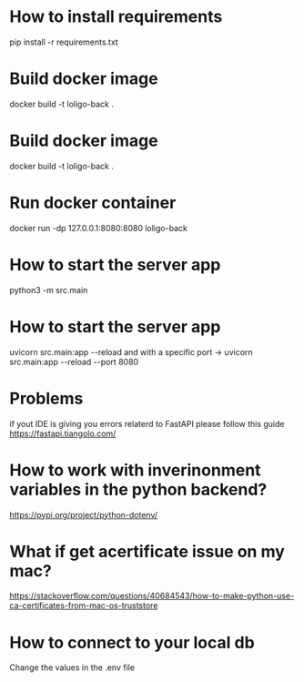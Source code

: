# How to install requirements
pip install -r requirements.txt

# Build docker image 
docker build -t loligo-back .

# Build docker image 
docker build -t loligo-back .

# Run docker container 
docker run -dp 127.0.0.1:8080:8080 loligo-back

<!-- new -->
# How to start the server app
python3 -m src.main

# How to start the server app
uvicorn src.main:app --reload 
and with a specific port -> uvicorn src.main:app --reload --port 8080

# Problems
if yout IDE is giving you errors relaterd to FastAPI please follow this guide https://fastapi.tiangolo.com/

# How to work with inverinonment variables in the python backend? 
https://pypi.org/project/python-dotenv/

# What if get acertificate issue on my mac? 
https://stackoverflow.com/questions/40684543/how-to-make-python-use-ca-certificates-from-mac-os-truststore

# How to connect to your local db
Change the values in the .env file